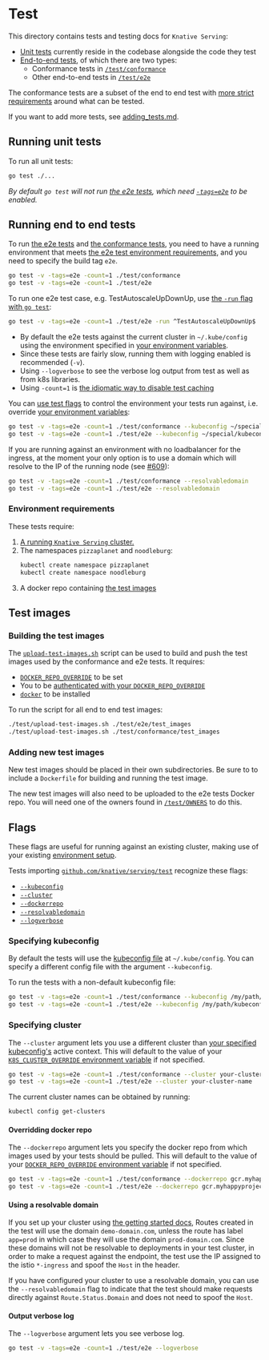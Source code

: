 # Test

This directory contains tests and testing docs for `Knative Serving`:

* [Unit tests](#running-unit-tests) currently reside in the codebase alongside the code they test
* [End-to-end tests](#running-end-to-end-tests), of which there are two types:
  * Conformance tests in [`/test/conformance`](./conformance)
  * Other end-to-end tests in [`/test/e2e`](./e2e)

The conformance tests are a subset of the end to end test with [more strict requirements](./conformance/README.md#requirements) around what can be tested.

If you want to add more tests, see [adding_tests.md](./adding_tests.md).

## Running unit tests

To run all unit tests:

```bash
go test ./...
```

_By default `go test` will not run [the e2e tests](#running-end-to-end-tests), which need
[`-tags=e2e`](#running-end-to-end-tests) to be enabled._

## Running end to end tests

To run [the e2e tests](./e2e) and [the conformance tests](./conformance), you need to have a running environment that meets
[the e2e test environment requirements](#environment-requirements), and you need to specify the build tag `e2e`.

```bash
go test -v -tags=e2e -count=1 ./test/conformance
go test -v -tags=e2e -count=1 ./test/e2e
```

To run one e2e test case, e.g. TestAutoscaleUpDownUp, use [the `-run` flag with `go test`](https://golang.org/cmd/go/#hdr-Testing_flags):

```bash
go test -v -tags=e2e -count=1 ./test/e2e -run ^TestAutoscaleUpDownUp$
```

* By default the e2e tests against the current cluster in `~/.kube/config`
  using the environment specified in [your environment variables](/DEVELOPMENT.md#environment-setup).
* Since these tests are fairly slow, running them with logging
  enabled is recommended (`-v`).
* Using `--logverbose` to see the verbose log output from test as well as from k8s libraries.
* Using `-count=1` is [the idiomatic way to disable test caching](https://golang.org/doc/go1.10#test)

You can [use test flags](#flags) to control the environment
your tests run against, i.e. override [your environment variables](/DEVELOPMENT.md#environment-setup):

```bash
go test -v -tags=e2e -count=1 ./test/conformance --kubeconfig ~/special/kubeconfig --cluster myspecialcluster --dockerrepo myspecialdockerrepo
go test -v -tags=e2e -count=1 ./test/e2e --kubeconfig ~/special/kubeconfig --cluster myspecialcluster --dockerrepo myspecialdockerrepo
```

If you are running against an environment with no loadbalancer for the ingress, at the moment
your only option is to use a domain which will resolve to the IP of the running node (see
[#609](https://github.com/knative/serving/issues/609)):

```bash
go test -v -tags=e2e -count=1 ./test/conformance --resolvabledomain
go test -v -tags=e2e -count=1 ./test/e2e --resolvabledomain
```

### Environment requirements

These tests require:

1. [A running `Knative Serving` cluster.](/DEVELOPMENT.md#getting-started)
2. The namespaces `pizzaplanet` and `noodleburg`:
    ```bash
    kubectl create namespace pizzaplanet
    kubectl create namespace noodleburg
    ```
3. A docker repo containing [the test images](#test-images)

## Test images

### Building the test images

The [`upload-test-images.sh`](./upload-test-images.sh) script can be used to build and push the
test images used by the conformance and e2e tests. It requires:

* [`DOCKER_REPO_OVERRIDE`](/DEVELOPMENT.md#environment-setup) to be set
* You to be [authenticated with your
  `DOCKER_REPO_OVERRIDE`](/docs/setting-up-a-docker-registry.md)
* [`docker`](https://docs.docker.com/install/) to be installed

To run the script for all end to end test images:

```bash
./test/upload-test-images.sh ./test/e2e/test_images
./test/upload-test-images.sh ./test/conformance/test_images
```

### Adding new test images

New test images should be placed in their own subdirectories. Be sure to to include a `Dockerfile`
for building and running the test image.

The new test images will also need to be uploaded to the e2e tests Docker repo. You will need one
of the owners found in [`/test/OWNERS`](OWNERS) to do this.

## Flags

These flags are useful for running against an existing cluster, making use of your existing
[environment setup](/DEVELOPMENT.md#environment-setup).

Tests importing [`github.com/knative/serving/test`](adding_tests.md#test-library) recognize these flags:

* [`--kubeconfig`](#specifying-kubeconfig)
* [`--cluster`](#specifying-cluster)
* [`--dockerrepo`](#overriding-docker-repo)
* [`--resolvabledomain`](#using-a-resolvable-domain)
* [`--logverbose`](#output-verbose-log)

### Specifying kubeconfig

By default the tests will use the [kubeconfig
file](https://kubernetes.io/docs/concepts/configuration/organize-cluster-access-kubeconfig/)
at `~/.kube/config`.
You can specify a different config file with the argument `--kubeconfig`.

To run the tests with a non-default kubeconfig file:

```bash
go test -v -tags=e2e -count=1 ./test/conformance --kubeconfig /my/path/kubeconfig
go test -v -tags=e2e -count=1 ./test/e2e --kubeconfig /my/path/kubeconfig
```

### Specifying cluster

The `--cluster` argument lets you use a different cluster than [your specified
kubeconfig's](#specifying-kubeconfig) active context. This will default to the value
of your [`K8S_CLUSTER_OVERRIDE` environment variable](/DEVELOPMENT.md#environment-setup)
if not specified.

```bash
go test -v -tags=e2e -count=1 ./test/conformance --cluster your-cluster-name
go test -v -tags=e2e -count=1 ./test/e2e --cluster your-cluster-name
```

The current cluster names can be obtained by running:

```bash
kubectl config get-clusters
```

#### Overridding docker repo

The `--dockerrepo` argument lets you specify the docker repo from which images used
by your tests should be pulled. This will default to the value
of your [`DOCKER_REPO_OVERRIDE` environment variable](/DEVELOPMENT.md#environment-setup)
if not specified.

```bash
go test -v -tags=e2e -count=1 ./test/conformance --dockerrepo gcr.myhappyproject
go test -v -tags=e2e -count=1 ./test/e2e --dockerrepo gcr.myhappyproject
```

#### Using a resolvable domain

If you set up your cluster using [the getting started
docs](/DEVELOPMENT.md#getting-started), Routes created in the test will
use the domain `demo-domain.com`, unless the route has label `app=prod` in which
case they will use the domain `prod-domain.com`.  Since these domains will not be
resolvable to deployments in your test cluster, in order to make a request
against the endpoint, the test use the IP assigned to the istio `*-ingress`
and spoof the `Host` in the header.

If you have configured your cluster to use a resolvable domain, you can use the
`--resolvabledomain` flag to indicate that the test should make requests directly against
`Route.Status.Domain` and does not need to spoof the `Host`.

#### Output verbose log

The `--logverbose` argument lets you see verbose log.

```bash
go test -v -tags=e2e -count=1 ./test/e2e --logverbose
```
